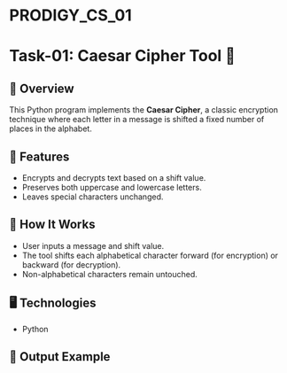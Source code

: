 # PRODIGY_CS_01
# Task-01: Caesar Cipher Tool 🔐

## 🚀 Overview
This Python program implements the **Caesar Cipher**, a classic encryption technique where each letter in a message is shifted a fixed number of places in the alphabet.

## 📌 Features
- Encrypts and decrypts text based on a shift value.
- Preserves both uppercase and lowercase letters.
- Leaves special characters unchanged.

## 🧠 How It Works
- User inputs a message and shift value.
- The tool shifts each alphabetical character forward (for encryption) or backward (for decryption).
- Non-alphabetical characters remain untouched.

## 🖥️ Technologies
- Python

## 📸 Output Example


